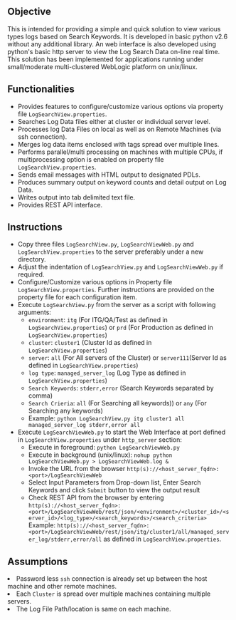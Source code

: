 <h2>Objective</h2>
This is intended for providing a simple and quick solution to view various types logs based on Search Keywords. It is developed in basic python v2.6 without any additional library. An web interface is also developed using python's basic http server to view the Log Search Data on-line real time. This solution has been implemented for applications running under small/moderate multi-clustered WebLogic platform on unix/linux.
<h2>Functionalities</h2>
<ul>
<li>Provides features to configure/customize various options via property file <code>LogSearchView.properties</code>.</li>
<li>Searches Log Data files either at cluster or individual server level.</li>
<li>Processes log Data Files on local as well as on Remote Machines (via ssh connection).</li>
<li>Merges log data items enclosed with tags spread over multiple lines.</li>
<li>Performs parallel/multi processing on machines with multiple CPUs, if multiprocessing option is enabled on property file <code>LogSearchView.properties</code>.</li>
<li>Sends email messages with HTML output to designated PDLs.</li>
<li>Produces summary output on keyword counts and detail output on Log Data.</li>
<li>Writes output into tab delimited text file.</li>
<li>Provides REST API interface.</li>
</ul>
<h2>Instructions</h2>
<ul>
<li>Copy three files <code>LogSearchView.py</code>, <code>LogSearchViewWeb.py</code> and <code>LogSearchView.properties</code> to the server preferably under a new directory.</li>
<li>Adjust the indentation of <code>LogSearchView.py</code> and <code>LogSearchViewWeb.py</code> if required.</li>
<li>Configure/Customize various options in Property file <code>LogSearchView.properties</code>. Further instructions are provided on the property file for each configuration item.</li>
<li>Execute <code>LogSearchView.py</code> from the server as a script with following arguments:
<ul>
<li><code>environment</code>: <code>itg</code> (For ITG/QA/Test as defined in <code>LogSearchView.properties</code>) or <code>prd</code> (For Production as defined in <code>LogSearchView.properties</code>)</li>
<li><code>cluster</code>: <code>cluster1</code> (Cluster Id as defined in <code>LogSearchView.properties</code>)</li>
<li><code>server</code>: <code>all</code> (For All servers of the Cluster) or <code>server111</code>(Server Id as defined in <code>LogSearchView.properties</code>)</li>
<li><code>log type</code>: <code>managed_server_log</code> (Log Type as defined in <code>LogSearchView.properties</code>)</li>
<li><code>Search Keywords</code>: <code>stderr,error</code> (Search Keywords separated by comma</code>)</li>
<li><code>Search Crieria</code>: <code>all</code> (For Searching all keywords)</code>) or <code>any</code> (For Searching any keywords)</li>
<li>Example: <code>python LogSearchView.py itg cluster1 all managed_server_log stderr,error all</code></li>
</ul>
</li>
<li>Execute <code>LogSearchViewWeb.py</code> to start the Web Interface at port defined in <code>LogSearchView.properties</code> under <code>http_server</code> section:
<ul>
<li>Execute in foreground: <code>python LogSearchViewWeb.py</code></li>
<li>Execute in background (unix/linux): <code>nohup python LogSearchViewWeb.py > LogSearchViewWeb.log &</code></li>
<li>Invoke the URL from the browser <code>http(s)://&lt;host_server_fqdn&gt;:&lt;port&gt;/LogSearchViewWeb</code></li>
<li>Select Input Parameters from Drop-down list, Enter Search Keywords and click <code>Submit</code> button to view the output result</li>
<li>Check REST API from the browser by entering <code>http(s)://&lt;host_server_fqdn&gt;:&lt;port&gt;/LogSearchViewWeb/rest/json/&lt;environment&gt;/&lt;cluster_id&gt;/&lt;server_id&gt;/&lt;log_type&gt;/&lt;search_keywords&gt;/&lt;search_criteria&gt;</code> Example: <code>http(s)://&lt;host_server_fqdn&gt;:&lt;port&gt;/LogSearchViewWeb/rest/json/itg/cluster1/all/managed_server_log/stderr,error/all</code> as defined in <code>LogSearchView.properties</code>. </li>
</ul>
</li>
</ul>
<h2>Assumptions</h2>
<li>Password less <code>ssh</code> connection is already set up between the host machine and other remote machines.</li>
<li>Each <code>Cluster</code> is spread over multiple machines containing multiple servers.</li> 
<li>The Log File Path/location is same on each machine.</li>





